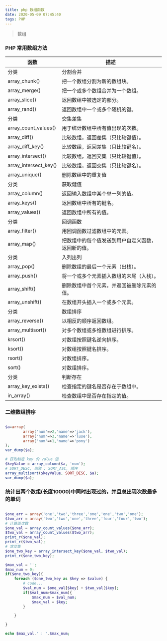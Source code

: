 ```yaml
---
title: php 数组函数
date: 2020-05-09 07:45:40
tags: PHP
---
```


> 数组

<!-- more -->



### PHP 常用数组方法

函数  |描述
-|-
分类|分割合并
array_chunk()  | 把一个数组分割为新的数组块。
array_merge()   |把一个或多个数组合并为一个数组。
array_slice()   |返回数组中被选定的部分。
array_rand()    |返回数组中一个或多个随机的键。
分类|交集差集
array_count_values()   | 用于统计数组中所有值出现的次数。
array_diff()    |比较数组，返回差集（只比较键值）。
array_diff_key()    |比较数组，返回差集（只比较键名）。
array_intersect()  | 比较数组，返回交集（只比较键值）。
array_intersect_key()  | 比较数组，返回交集（只比较键名）。
array_unique() | 删除数组中的重复值
分类|获取健值
array_column()  |返回输入数组中某个单一列的值。
array_keys()   | 返回数组中所有的键名。
array_values() | 返回数组中所有的值。
分类|回调函数
array_filter()  |用回调函数过滤数组中的元素。
array_map() |把数组中的每个值发送到用户自定义函数，返回新的值。
分类|入列出列
array_pop() |删除数组的最后一个元素（出栈）。
array_push()   | 将一个或多个元素插入数组的末尾（入栈）。
array_shift()   |删除数组中首个元素，并返回被删除元素的值。
array_unshift() |在数组开头插入一个或多个元素。
分类|数组排序
array_reverse() |以相反的顺序返回数组。
array_multisort()  | 对多个数组或多维数组进行排序。
krsort()   | 对数组按照键名逆向排序。
ksort() |对数组按照键名排序。
rsort()  |对数组排序。
sort() | 对数组排序。
分类|判断存在
array_key_exists() | 检查指定的键名是否存在于数组中。
in_array() | 检查数组中是否存在指定的值。




### 二维数组排序

```php

$a=array(
        array('num'=>2,'name'=>'jack'),
        array('num'=>3,'name'=>'luse'),
        array('num'=>1,'name'=>'pony')
);
var_dump($a);

# 获取制定 key 的 value 值
$keyValue = array_column($a, 'num');
# SORT_DESC, 倒叙 ; SORT_ASC, 顺序
array_multisort($keyValue, SORT_DESC, $a);
var_dump($a);

```


### 统计出两个数组(长度10000)中同时出现过的，并且总出现次数最多的单词

```php

$one_arr = array('one','two','three','one','one','two','one');
$two_arr = array('two','two','one','three','four','four','two');
# 计算值次数
$one_val = array_count_values($one_arr);
$two_val = array_count_values($two_arr);
print_r($one_val);
print_r($two_val);
# 求交集
$one_two_key = array_intersect_key($one_val, $two_val);
print_r($one_two_key);

$max_val = '';
$max_num = 0;
if($one_two_key){ 
    foreach ($one_two_key as $key => $value) {
        # code...
        $val_num = $one_val[$key] + $two_val[$key];
        if($val_num>$max_num){
            $max_num = $val_num;
            $max_val = $key;
        }

    }

}

echo $max_val." : ".$max_num;
```
